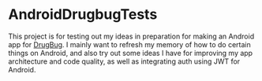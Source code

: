 # AndroidDrugbugTests

This project is for testing out my ideas in preparation for making an Android app for [DrugBug](https://github.com/stevefali/DrugBug).
I mainly want to refresh my memory of how to do certain things on Android, and also try out some ideas I have for improving my app architecture and code quality, as well as integrating auth using JWT for Android.
